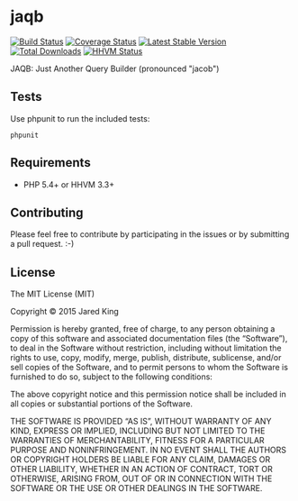 jaqb
===========

[![Build Status](https://travis-ci.org/jaredtking/jaqb.png?branch=master)](https://travis-ci.org/jaredtking/jaqb)
[![Coverage Status](https://coveralls.io/repos/jaredtking/jaqb/badge.png)](https://coveralls.io/r/jaredtking/jaqb)
[![Latest Stable Version](https://poser.pugx.org/jaredtking/jaqb/v/stable.png)](https://packagist.org/packages/jaredtking/jaqb)
[![Total Downloads](https://poser.pugx.org/jaredtking/jaqb/downloads.png)](https://packagist.org/packages/jaredtking/jaqb)
[![HHVM Status](http://hhvm.h4cc.de/badge/jaredtking/jaqb.svg)](http://hhvm.h4cc.de/package/jaredtking/jaqb)

JAQB: Just Another Query Builder (pronounced "jacob")

## Tests

Use phpunit to run the included tests:

```
phpunit
```

## Requirements

- PHP 5.4+ or HHVM 3.3+

## Contributing

Please feel free to contribute by participating in the issues or by submitting a pull request. :-)

## License

The MIT License (MIT)

Copyright © 2015 Jared King

Permission is hereby granted, free of charge, to any person obtaining a copy of this software and associated documentation files (the “Software”), to deal in the Software without restriction, including without limitation the rights to use, copy, modify, merge, publish, distribute, sublicense, and/or sell copies of the Software, and to permit persons to whom the Software is furnished to do so, subject to the following conditions:

The above copyright notice and this permission notice shall be included in all copies or substantial portions of the Software.

THE SOFTWARE IS PROVIDED “AS IS”, WITHOUT WARRANTY OF ANY KIND, EXPRESS OR IMPLIED, INCLUDING BUT NOT LIMITED TO THE WARRANTIES OF MERCHANTABILITY, FITNESS FOR A PARTICULAR PURPOSE AND NONINFRINGEMENT. IN NO EVENT SHALL THE AUTHORS OR COPYRIGHT HOLDERS BE LIABLE FOR ANY CLAIM, DAMAGES OR OTHER LIABILITY, WHETHER IN AN ACTION OF CONTRACT, TORT OR OTHERWISE, ARISING FROM, OUT OF OR IN CONNECTION WITH THE SOFTWARE OR THE USE OR OTHER DEALINGS IN THE SOFTWARE.